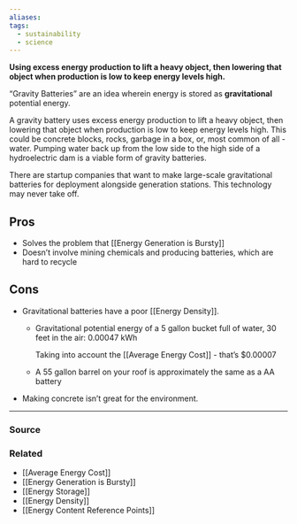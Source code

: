 ```yaml
---
aliases: 
tags:
  - sustainability
  - science
---
```

**Using excess energy production to lift a heavy object, then lowering that object when production is low to keep energy levels high.**

“Gravity Batteries” are an idea wherein energy is stored as **gravitational** potential energy. 

A gravity battery uses excess energy production to lift a heavy object, then lowering that object when production is low to keep energy levels high. This could be concrete blocks, rocks, garbage in a box, or, most common of all - water. Pumping water back up from the low side to the high side of a hydroelectric dam is a viable form of gravity batteries.

There are startup companies that want to make large-scale gravitational batteries for deployment alongside generation stations. This technology may never take off.

## Pros

- Solves the problem that [[Energy Generation is Bursty]]
- Doesn’t involve mining chemicals and producing batteries, which are hard to recycle

## Cons

- Gravitational batteries have a poor [[Energy Density]].
    - Gravitational potential energy of a 5 gallon bucket full of water, 30 feet in the air: 
    0.00047 kWh
        
        Taking into account the [[Average Energy Cost]] - that’s $0.00007
        
    - A 55 gallon barrel on your roof is approximately the same as a AA battery
- Making concrete isn’t great for the environment.

---

### Source


### Related
- [[Average Energy Cost]] 
- [[Energy Generation is Bursty]] 
- [[Energy Storage]] 
- [[Energy Density]] 
- [[Energy Content Reference Points]]